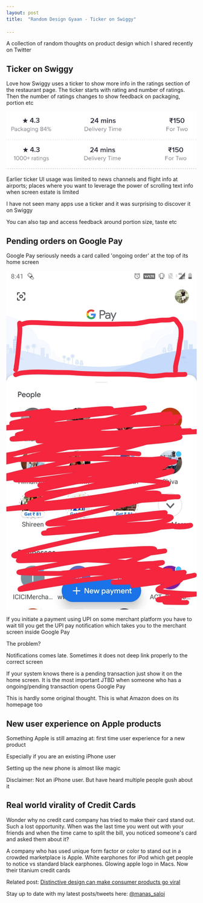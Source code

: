 ```yaml
---
layout: post
title:  "Random Design Gyaan - Ticker on Swiggy"

---
```


A collection of random thoughts on product design which I shared recently on Twitter

## Ticker on Swiggy

Love how Swiggy uses a ticker to show more info in the ratings section of the restaurant page. The ticker starts with rating and number of ratings. Then the number of ratings changes to show feedback on packaging, portion etc

![Swiggy Ticker 1](/assets/img/swiggy_ticker_1.png)
![Swiggy Ticker 2](/assets/img/swiggy_ticker_2.png)

Earlier ticker UI usage was limited to news channels and flight info at airports; places where you want to leverage the power of scrolling text info when screen estate is limited

I have not seen many apps use a ticker and it was surprising to discover it on Swiggy

You can also tap and access feedback around portion size, taste etc

## Pending orders on Google Pay

Google Pay seriously needs a card called 'ongoing order' at the top of its home screen

![Ongoing order in Pay](/assets/img/google_pay__ongoing_order.png)

If you initiate a payment using UPI on some merchant platform you have to wait till you get the UPI pay notification which takes you to the merchant screen inside Google Pay

The problem?

Notifications comes late. Sometimes it does not deep link properly to the correct screen

If your system knows there is a pending transaction just show it on the home screen. It is the most important JTBD when someone who has a ongoing/pending transaction opens Google Pay

This is hardly some original thought. This is what Amazon does on its homepage too

## New user experience on Apple products

Something Apple is still amazing at: first time user experience for a new product

Especially if you are an existing iPhone user

Setting up the new phone is almost like magic

Disclaimer: Not an iPhone user. But have heard multiple people gush about it

## Real world virality of Credit Cards

Wonder why no credit card company has tried to make their card stand out. Such a lost opportunity. When was the last time you went out with your friends and when the time came to split the bill, you noticed someone's card and asked them about it?

A company who has used unique form factor or color to stand out in a crowded marketplace is Apple. White earphones for iPod which get people to notice vs standard black earphones. Glowing apple logo in Macs. Now their titanium credit cards

Related post: [Distinctive design can make consumer products go viral](https://medium.com/craft-ventures/real-world-virality-257941db9507)

Stay up to date with my latest posts/tweets here: [@manas_saloi](http://twitter.com/manas_saloi)
